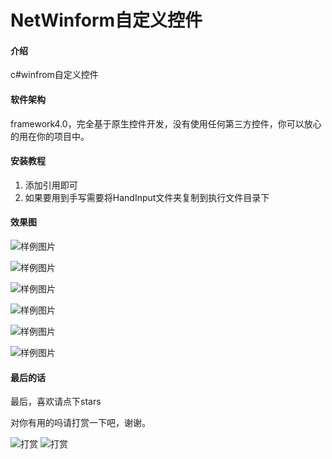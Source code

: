 # NetWinform自定义控件

#### 介绍
c#winfrom自定义控件

#### 软件架构
framework4.0，完全基于原生控件开发，没有使用任何第三方控件，你可以放心的用在你的项目中。


#### 安装教程

1. 添加引用即可
2. 如果要用到手写需要将HandInput文件夹复制到执行文件目录下

#### 效果图

![样例图片](https://images.gitee.com/uploads/images/2019/0808/115531_8a10e14a_301547.png "样例图片2.png")

![样例图片](https://images.gitee.com/uploads/images/2019/0808/115540_eeecc755_301547.png "样例图片3.png")

![样例图片](https://images.gitee.com/uploads/images/2019/0808/115548_009dbad6_301547.png "样例图片4.png")

![样例图片](https://images.gitee.com/uploads/images/2019/0808/115555_a7622fba_301547.png "样例图片5.png")

![样例图片](https://images.gitee.com/uploads/images/2019/0808/115602_e63e6436_301547.png "样例图片6.png")

![样例图片](https://images.gitee.com/uploads/images/2019/0808/115607_fe37ad95_301547.png "样例图片7.png")

#### 最后的话

最后，喜欢请点下stars

对你有用的吗请打赏一下吧，谢谢。

![打赏](https://images.gitee.com/uploads/images/2019/0808/120103_7e69fe7c_301547.jpeg "1.jpg")
![打赏](https://images.gitee.com/uploads/images/2019/0808/120112_04613892_301547.jpeg "2.jpg")
